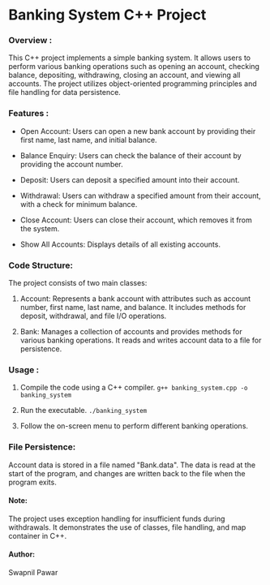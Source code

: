 
# Banking System C++ Project

### Overview : 
This C++ project implements a simple banking system. It allows users to perform various banking operations such as opening an account, checking balance, depositing, withdrawing, closing an account, and viewing all accounts. The project utilizes object-oriented programming principles and file handling for data persistence.

### Features :
- Open Account: Users can open a new bank account by providing their first name, last name, and initial balance.

- Balance Enquiry: Users can check the balance of their account by providing the account number.

- Deposit: Users can deposit a specified amount into their account.

- Withdrawal: Users can withdraw a specified amount from their account, with a check for minimum balance.

- Close Account: Users can close their account, which removes it from the system.

- Show All Accounts: Displays details of all existing accounts.

### Code Structure:
The project consists of two main classes:

1. Account: Represents a bank account with attributes such as account number, first name, last name, and balance. It includes methods for deposit, withdrawal, and file I/O operations.

2. Bank: Manages a collection of accounts and provides methods for various banking operations. It reads and writes account data to a file for persistence.

### Usage :
1. Compile the code using a C++ compiler.
  `g++ banking_system.cpp -o banking_system`

2. Run the executable.
`./banking_system`

3. Follow the on-screen menu to perform different banking operations.

### File Persistence:
Account data is stored in a file named "Bank.data". The data is read at the start of the program, and changes are written back to the file when the program exits.

#### Note:
The project uses exception handling for insufficient funds during withdrawals.
It demonstrates the use of classes, file handling, and map container in C++.

#### Author:
Swapnil Pawar
